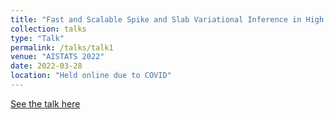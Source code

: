 ```yaml
---
title: "Fast and Scalable Spike and Slab Variational Inference in High Dimensional Gaussian processes"
collection: talks
type: "Talk"
permalink: /talks/talk1
venue: "AISTATS 2022"
date: 2022-03-28
location: "Held online due to COVID"
---
```


[See the talk here](https://slideslive.com/38980850/fast-and-scalable-spike-and-slab-variable-selection-in-highdimensional-gaussian-processes)
